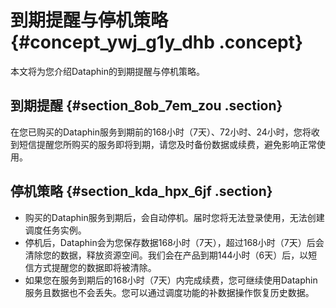 # 到期提醒与停机策略 {#concept_ywj_g1y_dhb .concept}

本文将为您介绍Dataphin的到期提醒与停机策略。

## 到期提醒 {#section_8ob_7em_zou .section}

在您已购买的Dataphin服务到期前的168小时（7天）、72小时、24小时，您将收到短信提醒您所购买的服务即将到期，请您及时备份数据或续费，避免影响正常使用。

## 停机策略 {#section_kda_hpx_6jf .section}

-   购买的Dataphin服务到期后，会自动停机。届时您将无法登录使用，无法创建调度任务实例。
-   停机后，Dataphin会为您保存数据168小时（7天），超过168小时（7天）后会清除您的数据，释放资源空间。我们会在产品到期144小时（6天）后，以短信方式提醒您的数据即将被清除。
-   如果您在服务到期后的168小时（7天）内完成续费，您可继续使用Dataphin服务且数据也不会丢失。您可以通过调度功能的补数据操作恢复历史数据。

